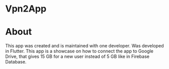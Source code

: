 # Vpn2App
# About
This app was created and is maintained with one developer. Was developed in Flutter. 
This app is a showcase on how to connect the app to Google Drive, that gives 15 GB for a new user instead of 5 GB like in Firebase Database.
